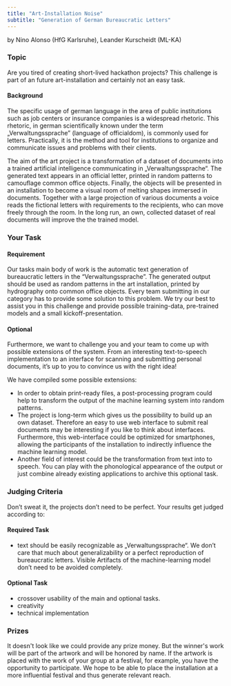 ```yaml
---
title: "Art-Installation Noise"
subtitle: "Generation of German Bureaucratic Letters"
---
```

by Nino Alonso (HfG Karlsruhe), Leander Kurscheidt (ML-KA)


### Topic
Are you tired of creating short-lived hackathon projects? This challenge is part of an future art-installation and certainly not an easy task.

#### Background 
The specific usage of german language in the area of public institutions such as job centers or insurance companies is a widespread rhetoric. This rhetoric, in german scientifically known under the term „Verwaltungssprache” (language of officialdom), is commonly used for letters. Practically, it is the method and tool for institutions to organize and communicate issues and problems with their clients. 

The aim of the art project is a transformation of a dataset of documents into a trained artificial intelligence communicating in „Verwaltungssprache“. The generated text appears in an official letter, printed in random patterns to camouflage common office objects. Finally, the objects will be presented in an installation to become a visual room of melting shapes immersed in documents. Together with a large projection of various documents a voice reads the fictional letters with requirements to the recipients, who can move freely through the room. In the long run, an own, collected dataset of real documents will improve the the trained model.

### Your Task
#### Requirement
Our tasks main body of work is the automatic text generation of bureaucratic letters in  the “Verwaltungssprache”. The generated output should be used as random patterns in the art installation, printed by hydrography onto common office objects. Every team submitting in our category has to provide some solution to this problem. We try our best to assist you in this challenge and provide possible training-data, pre-trained models and a small kickoff-presentation.
#### Optional
Furthermore, we want to challenge you and your team to come up with possible extensions of the system. From an interesting text-to-speech implementation to an interface for scanning and submitting personal documents, it’s up to you to convince us with the right idea! 

We have compiled some possible extensions:
 - In order to obtain print-ready files, a post-processing program could help to transform the output of the machine learning system into random patterns.
 - The project is long-term which gives us the possibility to build up an own dataset. Therefore an easy to use web interface to submit real documents may be interesting if you like to think about interfaces. Furthermore, this web-interface could be optimized for smartphones, allowing the participants of the installation to indirectly influence the machine learning model.
 - Another field of interest could be the transformation from text into to speech. You can play with the phonological appearance of the output or just combine already existing applications to archive this optional task.

### Judging Criteria
Don’t sweat it, the projects don’t need to be perfect. Your results get judged according to:
#### Required Task
- text should be easily recognizable as „Verwaltungssprache“. We don’t care that much about generalizability or a perfect reproduction of bureaucratic letters. Visible Artifacts of the machine-learning model don’t need to be avoided completely.

#### Optional Task
- crossover usability of the main and optional tasks.
- creativity
- technical implementation

### Prizes
It doesn't look like we could provide any prize money. But the winner's work will be part of the artwork and will be honored by name. If the artwork is placed with the work of your group at a festival, for example, you have the opportunity to participate. We hope to be able to place the installation at a more influential festival and thus generate relevant reach.
